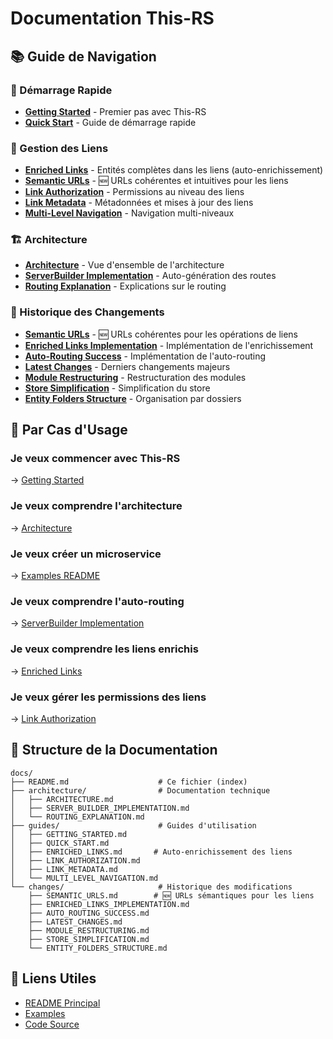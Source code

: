 # Documentation This-RS

## 📚 Guide de Navigation

### 🚀 Démarrage Rapide

- **[Getting Started](guides/GETTING_STARTED.md)** - Premier pas avec This-RS
- **[Quick Start](guides/QUICK_START.md)** - Guide de démarrage rapide

### 🔗 Gestion des Liens

- **[Enriched Links](guides/ENRICHED_LINKS.md)** - Entités complètes dans les liens (auto-enrichissement)
- **[Semantic URLs](changes/SEMANTIC_URLS.md)** - 🆕 URLs cohérentes et intuitives pour les liens
- **[Link Authorization](guides/LINK_AUTHORIZATION.md)** - Permissions au niveau des liens
- **[Link Metadata](guides/LINK_METADATA.md)** - Métadonnées et mises à jour des liens
- **[Multi-Level Navigation](guides/MULTI_LEVEL_NAVIGATION.md)** - Navigation multi-niveaux

### 🏗️ Architecture

- **[Architecture](architecture/ARCHITECTURE.md)** - Vue d'ensemble de l'architecture
- **[ServerBuilder Implementation](architecture/SERVER_BUILDER_IMPLEMENTATION.md)** - Auto-génération des routes
- **[Routing Explanation](architecture/ROUTING_EXPLANATION.md)** - Explications sur le routing

### 📝 Historique des Changements

- **[Semantic URLs](changes/SEMANTIC_URLS.md)** - 🆕 URLs cohérentes pour les opérations de liens
- **[Enriched Links Implementation](changes/ENRICHED_LINKS_IMPLEMENTATION.md)** - Implémentation de l'enrichissement
- **[Auto-Routing Success](changes/AUTO_ROUTING_SUCCESS.md)** - Implémentation de l'auto-routing
- **[Latest Changes](changes/LATEST_CHANGES.md)** - Derniers changements majeurs
- **[Module Restructuring](changes/MODULE_RESTRUCTURING.md)** - Restructuration des modules
- **[Store Simplification](changes/STORE_SIMPLIFICATION.md)** - Simplification du store
- **[Entity Folders Structure](changes/ENTITY_FOLDERS_STRUCTURE.md)** - Organisation par dossiers

## 🎯 Par Cas d'Usage

### Je veux commencer avec This-RS
→ [Getting Started](guides/GETTING_STARTED.md)

### Je veux comprendre l'architecture
→ [Architecture](architecture/ARCHITECTURE.md)

### Je veux créer un microservice
→ [Examples README](/examples/microservice/README.md)

### Je veux comprendre l'auto-routing
→ [ServerBuilder Implementation](architecture/SERVER_BUILDER_IMPLEMENTATION.md)

### Je veux comprendre les liens enrichis
→ [Enriched Links](guides/ENRICHED_LINKS.md)

### Je veux gérer les permissions des liens
→ [Link Authorization](guides/LINK_AUTHORIZATION.md)

## 📂 Structure de la Documentation

```
docs/
├── README.md                    # Ce fichier (index)
├── architecture/                # Documentation technique
│   ├── ARCHITECTURE.md
│   ├── SERVER_BUILDER_IMPLEMENTATION.md
│   └── ROUTING_EXPLANATION.md
├── guides/                      # Guides d'utilisation
│   ├── GETTING_STARTED.md
│   ├── QUICK_START.md
│   ├── ENRICHED_LINKS.md       # Auto-enrichissement des liens
│   ├── LINK_AUTHORIZATION.md
│   ├── LINK_METADATA.md
│   └── MULTI_LEVEL_NAVIGATION.md
└── changes/                     # Historique des modifications
    ├── SEMANTIC_URLS.md        # 🆕 URLs sémantiques pour les liens
    ├── ENRICHED_LINKS_IMPLEMENTATION.md
    ├── AUTO_ROUTING_SUCCESS.md
    ├── LATEST_CHANGES.md
    ├── MODULE_RESTRUCTURING.md
    ├── STORE_SIMPLIFICATION.md
    └── ENTITY_FOLDERS_STRUCTURE.md
```

## 🔗 Liens Utiles

- [README Principal](../README.md)
- [Examples](../examples/)
- [Code Source](../src/)

